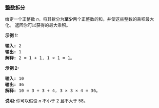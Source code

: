 ### [整数拆分](https://leetcode-cn.com/problems/integer-break)

<p>给定一个正整数&nbsp;<em>n</em>，将其拆分为<strong>至少</strong>两个正整数的和，并使这些整数的乘积最大化。 返回你可以获得的最大乘积。</p>

<p><strong>示例 1:</strong></p>

<pre><strong>输入: </strong>2
<strong>输出: </strong>1
<strong>解释: </strong>2 = 1 + 1, 1 &times; 1 = 1。</pre>

<p><strong>示例&nbsp;2:</strong></p>

<pre><strong>输入: </strong>10
<strong>输出: </strong>36
<strong>解释: </strong>10 = 3 + 3 + 4, 3 &times;&nbsp;3 &times;&nbsp;4 = 36。</pre>

<p><strong>说明: </strong>你可以假设&nbsp;<em>n&nbsp;</em>不小于 2 且不大于 58。</p>
